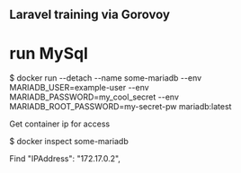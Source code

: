 ## Laravel training via Gorovoy


# run MySql
$ docker run --detach --name some-mariadb --env MARIADB_USER=example-user --env MARIADB_PASSWORD=my_cool_secret --env MARIADB_ROOT_PASSWORD=my-secret-pw  mariadb:latest

Get container ip for access

$ docker inspect some-mariadb

Find                     "IPAddress": "172.17.0.2",

